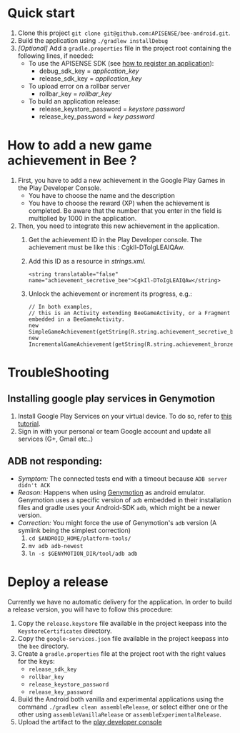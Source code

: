 # Quick start

1. Clone this project ```git clone git@github.com:APISENSE/bee-android.git```.
2. Build the application using ```./gradlew installDebug```
3. _[Optional]_ Add a ```gradle.properties``` file in the project root containing the following lines, if needed:
    * To use the APISENSE SDK (see [how to register an application](http://docs.apisense.io/en/1.11.0/guide/dashboard/#manage-own-applications)):
        * debug_sdk_key  = *application_key*
        * release_sdk_key = *application_key*
    * To upload error on a rollbar server
        * rollbar_key = *rollbar_key*
    * To build an application release:
        * release_keystore_password = *keystore password*
        * release_key_password = *key password*


# How to add a new game achievement in Bee ?

1. First, you have to add a new achievement in the Google Play Games in the Play Developer Console.
    * You have to choose the name and the description
    * You have to choose the reward (XP) when the achievement is completed. Be aware that the number that you enter in the field is multiplied by 1000 in the application.
2. Then, you need to integrate this new achievement in the application.
    1. Get the achievement ID in the Play Developer console. The achievement must be like this : CgkIl-DToIgLEAIQAw.
    2. Add this ID as a resource in _strings.xml_.

        ```
        <string translatable="false" name="achievement_secretive_bee">CgkIl-DToIgLEAIQAw</string>
        ```

    3. Unlock the achievement or increment its progress, e.g.:

        ```
        // In both examples,
        // this is an Activity extending BeeGameActivity, or a Fragment embedded in a BeeGameActivity.
        new SimpleGameAchievement(getString(R.string.achievement_secretive_bee)).unlock(this);
        new IncrementalGameAchievement(getString(R.string.achievement_bronze_wings)).increment(this);
        ```

# TroubleShooting

## Installing google play services in Genymotion
1. Install Google Play Services on your virtual device. To do so, refer to [this tutorial](http://stackoverflow.com/a/20137324/3472838).
2. Sign in with your personal or team Google account and update all services (G+, Gmail etc..)

## __ADB not responding:__
  
- *Symptom:*  The connected tests end with a timeout because ```ADB server didn't ACK```
- *Reason:* Happens when using [Genymotion](http://www.genymotion.com/) as android emulator.
Genymotion uses a specific version of ```adb``` embedded in their installation files and gradle uses your Android-SDK ```adb```, which might be a newer version.
- *Correction:* You might force the use of Genymotion's ```adb``` version (A symlink being the simplest correction)
    1. `cd $ANDROID_HOME/platform-tools/`
    2. `mv adb adb-newest`
    3. `ln -s $GENYMOTION_DIR/tool/adb adb`
    
    
# Deploy a release

Currently we have no automatic delivery for the application.
In order to build a release version, you will have to follow this procedure:
1. Copy the `release.keystore` file available in the project keepass into the `KeystoreCertificates` directory.
1. Copy the `google-services.json` file available in the project keepass into the `bee` directory.
1. Create a `gradle.properties` file at the project root with the right values for the keys:
    - `release_sdk_key`
    - `rollbar_key`
    - `release_keystore_password`
    - `release_key_password`
1. Build the Android both vanilla and experimental applications using the command `./gradlew clean assembleRelease`, or select either one or the other using `assembleVanillaRelease` or `assembleExperimentalRelease`.
1. Upload the artifact to the [play developer console](https://play.google.com/apps/publish/)
